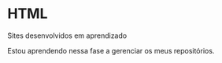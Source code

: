 # HTML
 Sites desenvolvidos em aprendizado

Estou aprendendo nessa fase a gerenciar os meus repositórios.